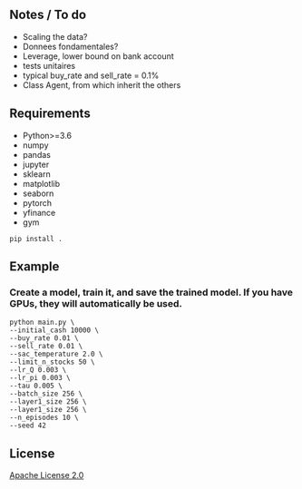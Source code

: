## Notes / To do

* Scaling the data?
* Donnees fondamentales?
* Leverage, lower bound on bank account
* tests unitaires
* typical buy_rate and sell_rate = 0.1%
* Class Agent, from which inherit the others

## Requirements

* Python>=3.6
* numpy
* pandas
* jupyter
* sklearn
* matplotlib
* seaborn
* pytorch
* yfinance
* gym

```shell
pip install .
```
 ## Example 
 ### __Create a model__, train it, and save the trained model. If you have GPUs, they will automatically be used.

```shell
python main.py \
--initial_cash 10000 \
--buy_rate 0.01 \
--sell_rate 0.01 \
--sac_temperature 2.0 \
--limit_n_stocks 50 \
--lr_Q 0.003 \
--lr_pi 0.003 \
--tau 0.005 \
--batch_size 256 \
--layer1_size 256 \
--layer1_size 256 \
--n_episodes 10 \
--seed 42 
```
## License
[Apache License 2.0](https://github.com/MatthieuSarkis/stock/blob/master/LICENSE)